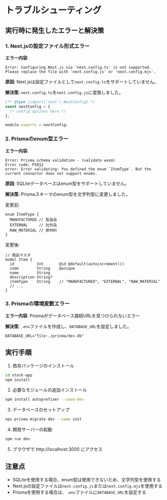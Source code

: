 # トラブルシューティング

## 実行時に発生したエラーと解決策

### 1. Next.jsの設定ファイル形式エラー

**エラー内容**:
```
Error: Configuring Next.js via 'next.config.ts' is not supported. Please replace the file with 'next.config.js' or 'next.config.mjs'.
```

**原因**:
Next.jsは設定ファイルとして`next.config.ts`をサポートしていません。

**解決策**:
`next.config.ts`を`next.config.js`に変換しました。

```javascript
/** @type {import('next').NextConfig} */
const nextConfig = {
  /* config options here */
};

module.exports = nextConfig;
```

### 2. Prismaのenum型エラー

**エラー内容**:
```
Error: Prisma schema validation - (validate wasm)
Error code: P1012
error: Error validating: You defined the enum `ItemType`. But the current connector does not support enums.
```

**原因**:
SQLiteデータベースはenum型をサポートしていません。

**解決策**:
Prismaスキーマのenum型を文字列型に変更しました。

変更前:
```prisma
enum ItemType {
  MANUFACTURED // 製造品
  EXTERNAL     // 社外品
  RAW_MATERIAL // 原材料
}
```

変更後:
```prisma
// 商品マスタ
model Item {
  id          Int       @id @default(autoincrement())
  code        String    @unique
  name        String
  description String?
  itemType    String    // "MANUFACTURED", "EXTERNAL", "RAW_MATERIAL"
  // ...
}
```

### 3. Prismaの環境変数エラー

**エラー内容**:
Prismaがデータベース接続URLを見つけられないエラー

**解決策**:
`.env`ファイルを作成し、`DATABASE_URL`を設定しました。

```
DATABASE_URL="file:./prisma/dev.db"
```

## 実行手順

1. 依存パッケージのインストール
```bash
cd stock-app
npm install
```

2. 必要なモジュールの追加インストール
```bash
npm install autoprefixer --save-dev
```

3. データベースのセットアップ
```bash
npx prisma migrate dev --name init
```

4. 開発サーバーの起動
```bash
npm run dev
```

5. ブラウザで http://localhost:3000 にアクセス

## 注意点

- SQLiteを使用する場合、enum型は使用できないため、文字列型を使用する
- Next.jsの設定ファイルは`next.config.js`または`next.config.mjs`を使用する
- Prismaを使用する場合は、`.env`ファイルに`DATABASE_URL`を設定する